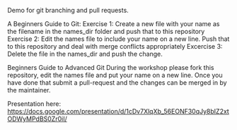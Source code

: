 Demo for git branching and pull requests. 

A Beginners Guide to Git:
Exercise 1: Create a new file with your name as the filename in the names_dir folder and push that to this repository
Exercise 2: Edit the names file to include your name on a new line. Push that to this repository and deal with merge conflicts appropriately
Excercise 3: Delete the file in the names_dir and push the change.

Beginners Guide to Advanced Git
During the workshop please fork this repository, edit the names file and put your name on a new line. 
Once you have done that submit a pull-request and the changes can be merged in by the maintainer.

Presentation here: https://docs.google.com/presentation/d/1cDv7XlqXb_56EONF30qJy8bIZ2xtODWyMPdBS0Zr0iI/
